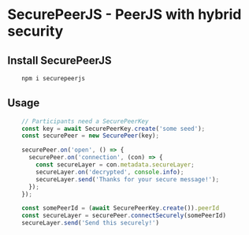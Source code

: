 # SecurePeerJS - PeerJS with hybrid security

## Install SecurePeerJS

``` bash
    npm i securepeerjs
```

## Usage

``` typescript
    // Participants need a SecurePeerKey
    const key = await SecurePeerKey.create('some seed'); 
    const securePeer = new SecurePeer(key);

    securePeer.on('open', () => {
      securePeer.on('connection', (con) => {
        const secureLayer = con.metadata.secureLayer;
        secureLayer.on('decrypted', console.info);
        secureLayer.send('Thanks for your secure message!');
      });
    });

    const somePeerId = (await SecurePeerKey.create()).peerId
    const secureLayer = securePeer.connectSecurely(somePeerId)
    secureLayer.send('Send this securely!')
```

